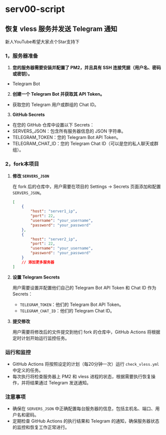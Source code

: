 # serv00-script

## 恢复 vless 服务并发送 Telegram 通知

新人YouTube希望大家点个Star支持下

### 1，服务器准备
1. **您的服务器需要安装并配置了 PM2，并且具有 SSH 连接凭据（用户名、密码或密钥）。**
  - Telegram Bot

2. **创建一个 Telegram Bot 并获取其 API Token。**
  - 获取您的 Telegram 用户或群组的 Chat ID。
3. **GitHub Secrets**
  - 在您的 GitHub 仓库中设置以下 Secrets：
  - SERVERS_JSON：包含所有服务器信息的 JSON 字符串。
  - TELEGRAM_TOKEN：您的 Telegram Bot API Token。
  - TELEGRAM_CHAT_ID：您的 Telegram Chat ID（可以是您的私人聊天或群组）。

### 2，fork本项目
1. **修改 `SERVERS_JSON`**

   在 fork 后的仓库中，用户需要在项目的 Settings -> Secrets 页面添加和配置 `SERVERS_JSON`。

   ```json
   [
       {
           "host": "server1_ip",
           "port": 22,
           "username": "your_username",
           "password": "your_password"
       },
       {
           "host": "server2_ip",
           "port": 22,
           "username": "your_username",
           "password": "your_password"
       }
       // 添加更多服务器
   ]
   ```

2. **设置 Telegram Secrets**

   用户需要设置并配置他们自己的 Telegram Bot API Token 和 Chat ID 作为 Secrets：
    - `TELEGRAM_TOKEN`：他们的 Telegram Bot API Token。
    - `TELEGRAM_CHAT_ID`：他们的 Telegram Chat ID。

3. **提交修改**

   用户需要将修改后的文件提交到他们 fork 的仓库中，GitHub Actions 将根据定时计划开始运行监控任务。

### 运行和监控

- GitHub Actions 将按照设定的计划（每20分钟一次）运行 `check_vless.yml` 中定义的任务。
- 每次执行将检查服务器上 PM2 和 vless 进程的状态，根据需要执行恢复操作，并将结果通过 Telegram 发送通知。

### 注意事项

- 确保在 `SERVERS_JSON` 中正确配置每台服务器的信息，包括主机名、端口、用户名和密码。
- 定期检查 GitHub Actions 的执行结果和 Telegram 的通知，确保服务器状态的监控和恢复工作正常进行。

